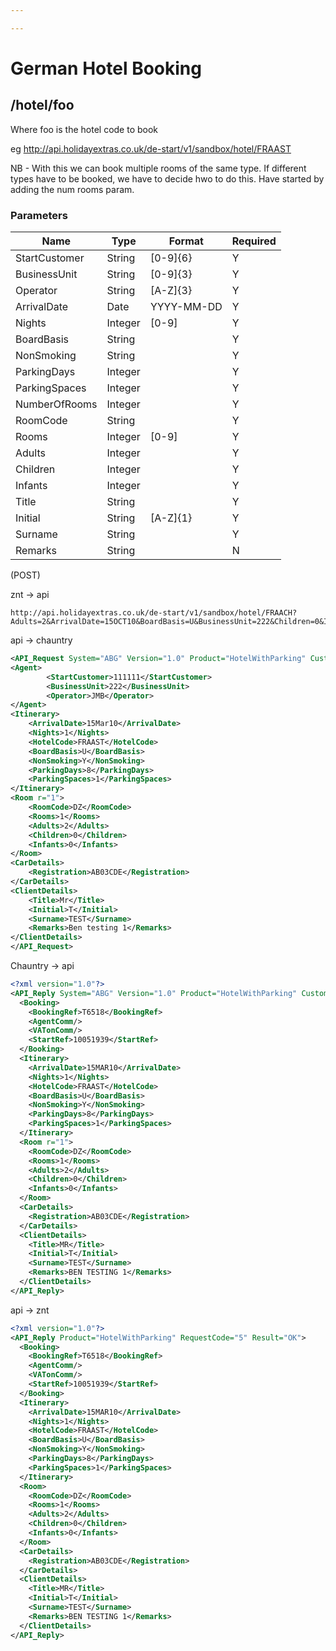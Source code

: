 ```yaml
---

---
```


# German Hotel Booking





## /hotel/foo

Where foo is the hotel code to book

eg http://api.holidayextras.co.uk/de-start/v1/sandbox/hotel/FRAAST


NB - With this we can book multiple rooms of the same type. If different types have to be booked, we have to decide hwo to do this. Have started by adding the num rooms param.

### Parameters

 | Name          | Type    | Format     | Required | 
 | ----          | ----    | ------     | -------- | 
 | StartCustomer | String  | [0-9]{6}   | Y        | 
 | BusinessUnit  | String  | [0-9]{3}   | Y        | 
 | Operator      | String  | [A-Z]{3}   | Y        | 
 | ArrivalDate   | Date    | YYYY-MM-DD | Y        | 
 | Nights        | Integer | [0-9]      | Y        | 
 | BoardBasis    | String  |            | Y        | 
 | NonSmoking    | String  |            | Y        | 
 | ParkingDays   | Integer |            | Y        | 
 | ParkingSpaces | Integer |            | Y        | 
 | NumberOfRooms | Integer |            | Y        | 
 | RoomCode      | String  |            | Y        | 
 | Rooms         | Integer | [0-9]      | Y        | 
 | Adults        | Integer |            | Y        | 
 | Children      | Integer |            | Y        | 
 | Infants       | Integer |            | Y        | 
 | Title         | String  |            | Y        | 
 | Initial       | String  | [A-Z]{1}   | Y        | 
 | Surname       | String  |            | Y        | 
 | Remarks       | String  |            | N        | 




(POST)

znt -> api
```
http://api.holidayextras.co.uk/de-start/v1/sandbox/hotel/FRAACH?Adults=2&ArrivalDate=15OCT10&BoardBasis=U&BusinessUnit=222&Children=0&Infants=0&Initial=T&Nights=1&NonSmoking=Y&Operator=BJT&ParkingDays=8&ParkingSpaces=1&Registration=CP54JOV&Remarks=Ben%20testing%205&RoomCode=DZ&Rooms=1&StartCustomer=111111&Surname=Test&Title=Mr&key=foo&token=123456789
```

api -> chauntry
```xml
<API_Request System="ABG" Version="1.0" Product="HotelWithParking" Customer="A" Session="000000015" RequestCode="5">                                            
<Agent>                                                                         
        <StartCustomer>111111</StartCustomer>                                   
        <BusinessUnit>222</BusinessUnit>                                        
        <Operator>JMB</Operator>                                                
</Agent>                                                                        
<Itinerary>                                                                     
	<ArrivalDate>15Mar10</ArrivalDate>                                              
	<Nights>1</Nights>                                                              
	<HotelCode>FRAAST</HotelCode>                                                   
	<BoardBasis>U</BoardBasis>                                                      
	<NonSmoking>Y</NonSmoking>                                                      
	<ParkingDays>8</ParkingDays>                                                    
	<ParkingSpaces>1</ParkingSpaces>                                                
</Itinerary>                                                                    
<Room r="1">                                                                    
	<RoomCode>DZ</RoomCode>                                                         
	<Rooms>1</Rooms>                                                                
	<Adults>2</Adults>                                                              
	<Children>0</Children>                                                          
	<Infants>0</Infants>                                                            
</Room>                                                                         
<CarDetails>                                                                    
	<Registration>AB03CDE</Registration>                                            
</CarDetails>                                                                   
<ClientDetails>                                                                 
	<Title>Mr</Title>                                                               
	<Initial>T</Initial>                                                            
	<Surname>TEST</Surname>
	<Remarks>Ben testing 1</Remarks>
</ClientDetails>                                                                
</API_Request>  
```

Chauntry -> api
```xml
<?xml version="1.0"?>
<API_Reply System="ABG" Version="1.0" Product="HotelWithParking" Customer="A" Session="000000015" RequestCode="5" Result="OK">
  <Booking>
    <BookingRef>T6518</BookingRef>
    <AgentComm/>
    <VATonComm/>
    <StartRef>10051939</StartRef>
  </Booking>
  <Itinerary>
    <ArrivalDate>15MAR10</ArrivalDate>
    <Nights>1</Nights>
    <HotelCode>FRAAST</HotelCode>
    <BoardBasis>U</BoardBasis>
    <NonSmoking>Y</NonSmoking>
    <ParkingDays>8</ParkingDays>
    <ParkingSpaces>1</ParkingSpaces>
  </Itinerary>
  <Room r="1">
    <RoomCode>DZ</RoomCode>
    <Rooms>1</Rooms>
    <Adults>2</Adults>
    <Children>0</Children>
    <Infants>0</Infants>
  </Room>
  <CarDetails>
    <Registration>AB03CDE</Registration>
  </CarDetails>
  <ClientDetails>
    <Title>MR</Title>
    <Initial>T</Initial>
    <Surname>TEST</Surname>
    <Remarks>BEN TESTING 1</Remarks>
  </ClientDetails>
</API_Reply>
```

api -> znt

```xml
<?xml version="1.0"?>
<API_Reply Product="HotelWithParking" RequestCode="5" Result="OK">
  <Booking>
    <BookingRef>T6518</BookingRef>
    <AgentComm/>
    <VATonComm/>
    <StartRef>10051939</StartRef>
  </Booking>
  <Itinerary>
    <ArrivalDate>15MAR10</ArrivalDate>
    <Nights>1</Nights>
    <HotelCode>FRAAST</HotelCode>
    <BoardBasis>U</BoardBasis>
    <NonSmoking>Y</NonSmoking>
    <ParkingDays>8</ParkingDays>
    <ParkingSpaces>1</ParkingSpaces>
  </Itinerary>
  <Room>
    <RoomCode>DZ</RoomCode>
    <Rooms>1</Rooms>
    <Adults>2</Adults>
    <Children>0</Children>
    <Infants>0</Infants>
  </Room>
  <CarDetails>
    <Registration>AB03CDE</Registration>
  </CarDetails>
  <ClientDetails>
    <Title>MR</Title>
    <Initial>T</Initial>
    <Surname>TEST</Surname>
    <Remarks>BEN TESTING 1</Remarks>
  </ClientDetails>
</API_Reply>
```
